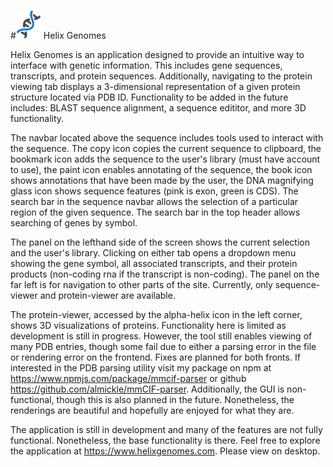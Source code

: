 #<img src="./client/src/components/genome_explorer/assets/DNAIcon.png" width="40" /> Helix Genomes

Helix Genomes is an application designed to provide an intuitive way to interface with genetic information. This includes gene sequences, transcripts, and protein sequences. Additionally, navigating to the protein viewing tab displays a 3-dimensional representation of a given protein structure located via PDB ID. Functionality to be added in the future includes: BLAST sequence alignment, a sequence edititor, and more 3D functionality.

The navbar located above the sequence includes tools used to interact with the sequence. The copy icon copies the current sequence to clipboard, the bookmark icon adds the sequence to the user's library (must have account to use), the paint icon enables annotating of the sequence, the book icon shows annotations that have been made by the user, the DNA magnifying glass icon shows sequence features (pink is exon, green is CDS). The search bar in the sequence navbar allows the selection of a particular region of the given sequence. The search bar in the top header allows searching of genes by symbol. 

The panel on the lefthand side of the screen shows the current selection and the user's library. Clicking on either tab opens a dropdown menu showing the gene symbol, all associated transcripts, and their protein products (non-coding rna if the transcript is non-coding). The panel on the far left is for navigation to other parts of the site. Currently, only sequence-viewer and protein-viewer are available.

The protein-viewer, accessed by the alpha-helix icon in the left corner, shows 3D visualizations of proteins. Functionality here is limited as development is still in progress. However, the tool still enables viewing of many PDB entries, though some fail due to either a parsing error in the file or rendering error on the frontend. Fixes are planned for both fronts. If interested in the PDB parsing utility visit my package on npm at https://www.npmjs.com/package/mmcif-parser or github https://github.com/almickle/mmCIF-parser. Additionally, the GUI is non-functional, though this is also planned in the future. Nonetheless, the renderings are beautiful and hopefully are enjoyed for what they are.

The application is still in development and many of the features are not fully functional. Nonetheless, the base functionality is there. Feel free to explore the application at https://www.helixgenomes.com. Please view on desktop.


